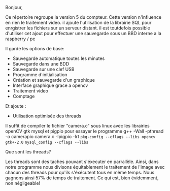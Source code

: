 Bonjour,

Ce répertoire regroupe la version 5 du compteur. Cette version n'influence en rien le traitement video. il ajoute l'utilisation de la librairie SQL pour enrgistrer les fichiers sur un serveur distant. il est toutdefois possible d'utiliser cet ajout pour effectuer une sauvegarde sous un BBD interne a la raspberry / pc

Il garde les options de base:

  - Sauvegarde automatique toutes les minutes
  - Sauvegarde dans une BDD
  - Sauvegarde sur une clef USB
  - Programme d'initialisation
  - Création et sauvegarde d'un graphique
  - Interface graphique grace a opencv
  - Traitement video
  - Comptage
  
Et ajoute :

  - Utilisation optimisée des threads
  
Il suffit de compiler le fichier "camera.c" sous linux avec les librairies openCV gtk mysql et pigpio pour essayer le programme 
g++ -Wall -pthread -o camerapio camera.c -lpigpio -lrt `pkg-config --cflags --libs opencv gtk+-2.0` `mysql_config --cflags --libs` 

Que sont les threads?

Les threads sont des taches pouvant s'éxecuter en parrallèle. Ainsi, dans notre programme nous divisons équitablement le traitement 
de l'image avec chacun des threads pour qu'ils s'éxécutent tous en même temps. 
Nous gagnons ainsi 57% de temps de traitement. Ce qui est, bien évidemment, non négligeable!
